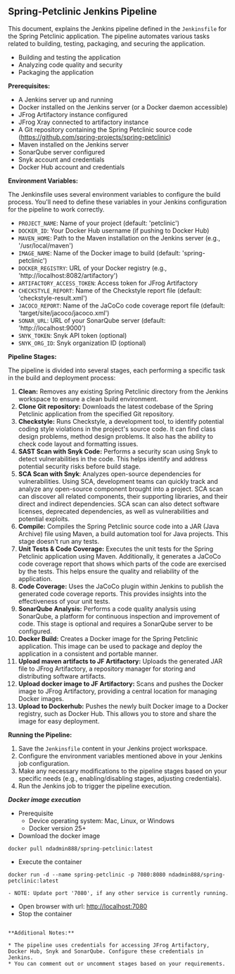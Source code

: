 ## Spring-Petclinic Jenkins Pipeline

This document, explains the Jenkins pipeline defined in the `Jenkinsfile` for the Spring Petclinic application. The pipeline automates various tasks related to building, testing, packaging, and securing the application.

* Building and testing the application
* Analyzing code quality and security
* Packaging the application

**Prerequisites:**

* A Jenkins server up and running
* Docker installed on the Jenkins server (or a Docker daemon accessible)
* JFrog Artifactory instance configured
* JFrog Xray connected to artifactory instance
* A Git repository containing the Spring Petclinic source code (https://github.com/spring-projects/spring-petclinic)
* Maven installed on the Jenkins server
* SonarQube server configured 
* Snyk account and credentials 
* Docker Hub account and credentials

**Environment Variables:**

The Jenkinsfile uses several environment variables to configure the build process. You'll need to define these variables in your Jenkins configuration for the pipeline to work correctly.

* `PROJECT_NAME`: Name of your project (default: 'petclinic')
* `DOCKER_ID`: Your Docker Hub username (if pushing to Docker Hub)
* `MAVEN_HOME`: Path to the Maven installation on the Jenkins server (e.g., '/usr/local/maven')
* `IMAGE_NAME`: Name of the Docker image to build (default: 'spring-petclinic')
* `DOCKER_REGISTRY`: URL of your Docker registry (e.g., 'http://localhost:8082/artifactory')
* `ARTIFACTORY_ACCESS_TOKEN`: Access token for JFrog Artifactory
* `CHECKSTYLE_REPORT`: Name of the Checkstyle report file (default: 'checkstyle-result.xml')
* `JACOCO_REPORT`: Name of the JaCoCo code coverage report file (default: 'target/site/jacoco/jacoco.xml')
* `SONAR_URL`: URL of your SonarQube server (default: 'http://localhost:9000')
* `SNYK_TOKEN`: Snyk API token (optional)
* `SNYK_ORG_ID`: Snyk organization ID (optional)

**Pipeline Stages:**

The pipeline is divided into several stages, each performing a specific task in the build and deployment process:

1. **Clean:** Removes any existing Spring Petclinic directory from the Jenkins workspace to ensure a clean build environment.
2. **Clone Git repository:** Downloads the latest codebase of the Spring Petclinic application from the specified Git repository.
3. **Checkstyle:** Runs Checkstyle, a development tool, to identify potential coding style violations in the project's source code. It can find class design problems, method design problems. It also has the ability to check code layout and formatting issues.
4. **SAST Scan with Snyk Code:** Performs a security scan using Snyk to detect vulnerabilities in the code. This helps identify and address potential security risks before build stage.
5. **SCA Scan with Snyk**: Analyzes open-source dependencies for vulnerabilities. Using SCA, development teams can quickly track and analyze any open-source component brought into a project. SCA scan can discover all related components, their supporting libraries, and their direct and indirect dependencies. SCA scan can also detect software licenses, deprecated dependencies, as well as vulnerabilities and potential exploits.
6. **Compile:** Compiles the Spring Petclinic source code into a JAR (Java Archive) file using Maven, a build automation tool for Java projects. This stage doesn't run any tests.
7. **Unit Tests & Code Coverage:** Executes the unit tests for the Spring Petclinic application using Maven. Additionally, it generates a JaCoCo code coverage report that shows which parts of the code are exercised by the tests. This helps ensure the quality and reliability of the application. 
8. **Code Coverage:** Uses the JaCoCo plugin within Jenkins to publish the generated code coverage reports. This provides insights into the effectiveness of your unit tests.
9. **SonarQube Analysis:** Performs a code quality analysis using SonarQube, a platform for continuous inspection and improvement of code. This stage is optional and requires a SonarQube server to be configured.
10. **Docker Build:** Creates a Docker image for the Spring Petclinic application. This image can be used to package and deploy the application in a consistent and portable manner.
11. **Upload maven artifacts to JF Artifactory:** Uploads the generated JAR file to JFrog Artifactory, a repository manager for storing and distributing software artifacts.
12. **Upload docker image to JF Artifactory:** Scans and pushes the Docker image to JFrog Artifactory, providing a central location for managing Docker images.
13. **Upload to Dockerhub:** Pushes the newly built Docker image to a Docker registry, such as Docker Hub. This allows you to store and share the image for easy deployment.


**Running the Pipeline:**

1. Save the `Jenkinsfile` content in your Jenkins project workspace.
2. Configure the environment variables mentioned above in your Jenkins job configuration.
3. Make any necessary modifications to the pipeline stages based on your specific needs (e.g., enabling/disabling stages, adjusting credentials).
4. Run the Jenkins job to trigger the pipeline execution.

***Docker image execution*** 

- Prerequisite
    - Device operating system: Mac, Linux, or Windows
    - Docker version 25+
- Download the docker image
`````
docker pull ndadmin888/spring-petclinic:latest
`````
- Execute the container
`````
docker run -d --name spring-petclinic -p 7080:8080 ndadmin888/spring-petclinic:latest
`````
    - NOTE: Update port '7080', if any other service is currently running.
- Open browser with url: [http://localhost:7080](http://localhost:7080)
- Stop the container
`````

**Additional Notes:**

* The pipeline uses credentials for accessing JFrog Artifactory, Docker Hub, Snyk and SonarQube. Configure these credentials in Jenkins.
* You can comment out or uncomment stages based on your requirements.
